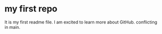 # my first repo
It is my first readme file. I am excited to learn more about GitHub.
conflicting in main.